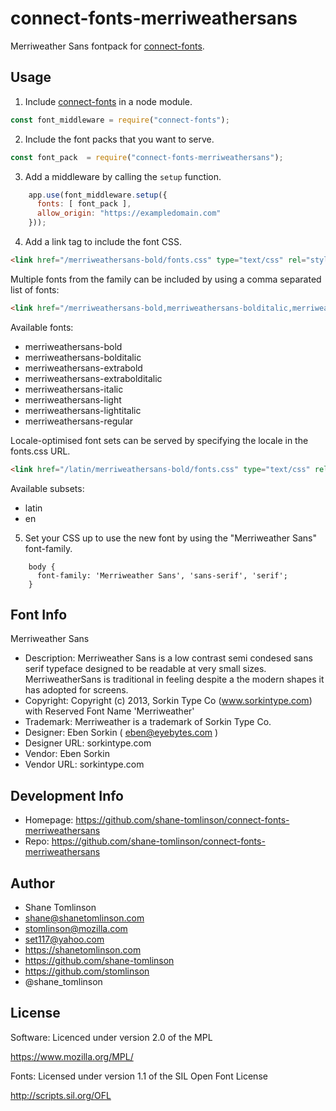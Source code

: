 # connect-fonts-merriweathersans

Merriweather Sans fontpack for [connect-fonts](https://github.com/shane-tomlinson/connect-fonts).

## Usage

1. Include [connect-fonts](https://github.com/shane-tomlinson/connect-fonts) in a node module.
```js
const font_middleware = require("connect-fonts");
```

2. Include the font packs that you want to serve.
```js
const font_pack  = require("connect-fonts-merriweathersans");
```

3. Add a middleware by calling the `setup` function.
```js
    app.use(font_middleware.setup({
      fonts: [ font_pack ],
      allow_origin: "https://exampledomain.com"
    }));
```

4. Add a link tag to include the font CSS.
```html
<link href="/merriweathersans-bold/fonts.css" type="text/css" rel="stylesheet"/ >
```

Multiple fonts from the family can be included by using a comma separated list of fonts:
```html
<link href="/merriweathersans-bold,merriweathersans-bolditalic,merriweathersans-extrabold,merriweathersans-extrabolditalic,merriweathersans-italic,merriweathersans-light,merriweathersans-lightitalic,merriweathersans-regular/fonts.css" type="text/css" rel="stylesheet"/ >
```

Available fonts:
* merriweathersans-bold
* merriweathersans-bolditalic
* merriweathersans-extrabold
* merriweathersans-extrabolditalic
* merriweathersans-italic
* merriweathersans-light
* merriweathersans-lightitalic
* merriweathersans-regular

Locale-optimised font sets can be served by specifying the locale in the fonts.css URL.
```html
<link href="/latin/merriweathersans-bold/fonts.css" type="text/css" rel="stylesheet"/ >
```

Available subsets:
* latin
* en

5. Set your CSS up to use the new font by using the "Merriweather Sans" font-family.
```
    body {
      font-family: 'Merriweather Sans', 'sans-serif', 'serif';
    }
```

## Font Info
Merriweather Sans

* Description: Merriweather Sans is a low contrast semi condesed sans serif typeface designed to be readable at very small sizes. MerriweatherSans is traditional in feeling despite a the modern shapes it has adopted for screens.
* Copyright: Copyright (c) 2013, Sorkin Type Co (www.sorkintype.com) with Reserved Font Name 'Merriweather'
* Trademark: Merriweather is a trademark of Sorkin Type Co.
* Designer: Eben Sorkin ( eben@eyebytes.com )
* Designer URL: sorkintype.com 
* Vendor: Eben Sorkin
* Vendor URL: sorkintype.com

## Development Info
* Homepage: https://github.com/shane-tomlinson/connect-fonts-merriweathersans
* Repo: https://github.com/shane-tomlinson/connect-fonts-merriweathersans

## Author
* Shane Tomlinson
* shane@shanetomlinson.com
* stomlinson@mozilla.com
* set117@yahoo.com
* https://shanetomlinson.com
* https://github.com/shane-tomlinson
* https://github.com/stomlinson
* @shane_tomlinson


## License

Software: Licenced under version 2.0 of the MPL

  https://www.mozilla.org/MPL/

Fonts: Licensed under version 1.1 of the SIL Open Font License

  http://scripts.sil.org/OFL

